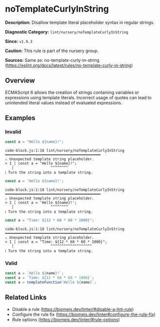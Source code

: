 # noTemplateCurlyInString

**Description:** Disallow template literal placeholder syntax in regular strings.

**Diagnostic Category:** `lint/nursery/noTemplateCurlyInString`

**Since:** `v1.9.3`

**Caution:** This rule is part of the nursery group.

**Sources:** Same as: no-template-curly-in-string (https://eslint.org/docs/latest/rules/no-template-curly-in-string)

## Overview

ECMAScript 6 allows the creation of strings containing variables or expressions using template literals. Incorrect usage of quotes can lead to unintended literal values instead of evaluated expressions.

## Examples

### Invalid

```js
const a = "Hello ${name}!";
```
```
code-block.js:1:18 lint/nursery/noTemplateCurlyInString ━━━━━━━━━━━━━━━━━━━━━━━━━━━━━━━━━━━━━━━━━━━━
⚠ Unexpected template string placeholder.
> 1 │ const a = "Hello ${name}!";
   │                 ^^^^^^^^
ℹ Turn the string into a template string.
```

```js
const a = 'Hello ${name}!';
```
```
code-block.js:1:18 lint/nursery/noTemplateCurlyInString ━━━━━━━━━━━━━━━━━━━━━━━━━━━━━━━━━━━━━━━━━━━━
⚠ Unexpected template string placeholder.
> 1 │ const a = 'Hello ${name}!';
   │                 ^^^^^^^^
ℹ Turn the string into a template string.
```

```js
const a = "Time: ${12 * 60 * 60 * 1000}";
```
```
code-block.js:1:18 lint/nursery/noTemplateCurlyInString ━━━━━━━━━━━━━━━━━━━━━━━━━━━━━━━━━━━━━━━━━━━━
⚠ Unexpected template string placeholder.
> 1 │ const a = "Time: ${12 * 60 * 60 * 1000}";
   │                 ^^^^^^^^^^^^^^^^^^^
ℹ Turn the string into a template string.
```

### Valid

```js
const a = `Hello ${name}!`;
const a = `Time: ${12 * 60 * 60 * 1000}`;
const a = templateFunction`Hello ${name}`;
```

## Related Links

- Disable a rule (https://biomejs.dev/linter/#disable-a-lint-rule)
- Configure the rule fix (https://biomejs.dev/linter#configure-the-rule-fix)
- Rule options (https://biomejs.dev/linter/#rule-options)